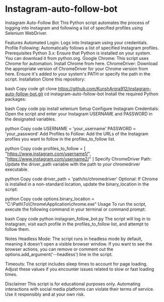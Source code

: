 # Instagram-auto-follow-bot
Instagram Auto-Follow Bot
This Python script automates the process of logging into Instagram and following a list of specified profiles using Selenium WebDriver.

Features
Automated Login: Logs into Instagram using your credentials.
Profile Following: Automatically follows a list of specified Instagram profiles.
Prerequisites
Python 3.x: Ensure that Python is installed on your system. You can download it from python.org.
Google Chrome: This script uses Chrome for automation. Install Chrome from here.
ChromeDriver: Download the appropriate version of ChromeDriver for your Chrome version from here. Ensure it's added to your system's PATH or specify the path in the script.
Installation
Clone this repository:

bash
Copy code
git clone https://github.com/KunshArora912/instagram-auto-follow-bot.git
cd instagram-auto-follow-bot
Install the required Python packages:

bash
Copy code
pip install selenium
Setup
Configure Instagram Credentials: Open the script and enter your Instagram USERNAME and PASSWORD in the designated variables.

python
Copy code
USERNAME = 'your_username'
PASSWORD = 'your_password'
Add Profiles to Follow: Add the URLs of the Instagram profiles you want to follow in the profiles_to_follow list.

python
Copy code
profiles_to_follow = [
    "https://www.instagram.com/username1/",
    "https://www.instagram.com/username2/"
]
Specify ChromeDriver Path: Update the driver_path variable with the path to your chromedriver executable.

python
Copy code
driver_path = 'path/to/chromedriver'
Optional: If Chrome is installed in a non-standard location, update the binary_location in the script:

python
Copy code
options.binary_location = "C:\\Path\\To\\Chrome\\Application\\chrome.exe"
Usage
To run the script, execute the following command in your terminal or command prompt:

bash
Copy code
python instagram_follow_bot.py
The script will log in to Instagram, visit each profile in the profiles_to_follow list, and attempt to follow them.

Notes
Headless Mode: The script runs in headless mode by default, meaning it doesn't open a visible browser window. If you want to see the browser actions, you can remove or comment out the options.add_argument('--headless') line in the script.

Timeouts: The script includes sleep times to account for page loading. Adjust these values if you encounter issues related to slow or fast loading times.

Disclaimer
This script is for educational purposes only. Automating interactions with social media platforms can violate their terms of service. Use it responsibly and at your own risk.

